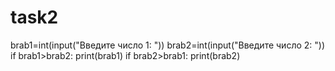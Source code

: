 # task2
brab1=int(input("Введите число 1: "))
brab2=int(input("Введите число 2: "))
if brab1>brab2:
 print(brab1)
if brab2>brab1:
 print(brab2)
